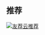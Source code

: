 <section id="comment">
  	<h1 class="title">推荐</h1>
	  	<!-- UJian Button BEGIN -->
	<div class="ujian-hook"></div>
	<script type="text/javascript">var ujian_config = {num:6,lkrc:0,target:1,picSize:84,textHeight:45,mouseoverColor:'#F32727',hoverTextColor:'#FCFCFC'};</script>
	<script type="text/javascript" src="http://v1.ujian.cc/code/ujian.js?uid=1954501"></script>
	<a href="http://www.ujian.cc" style="border:0;"><img src="http://img.ujian.cc/pixel.png" alt="友荐云推荐" style="border:0;padding:0;margin:0;" /></a>
	<!-- UJian Button END -->
</section>